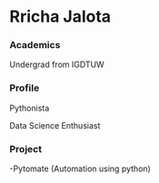 # Rricha Jalota

### Academics

Undergrad from IGDTUW

### Profile

Pythonista

Data Science Enthusiast

### Project

-Pytomate (Automation using python)
